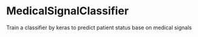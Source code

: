 # MedicalSignalClassifier
Train a classifier by keras to predict patient status base on medical signals
